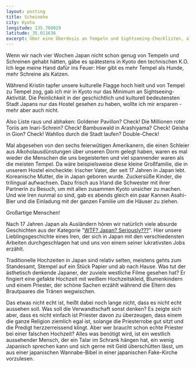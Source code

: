 ```yaml
---
layout: posting
title: Scheinehe
city: Kyoto
longitude: 135.768029
latitude: 35.011636
excerpt: Über eine Überdosis an Tempeln und Sightseeing-Checklisten, als auch irische Großfamilien und ihre merkwürdigen Jobs.
---
```


Wenn wir nach vier Wochen Japan nicht schon genug von Tempeln und Schreinen gehabt hätten, gäbe es spätestens in Kyoto den technischen K.O. Ich lege meine Hand dafür ins Feuer: Hier gibt es mehr Tempel als Hunde, mehr Schreine als Katzen.

Während Kristin tapfer unsere kulturelle Flagge hoch hielt und von Tempel zu Tempel zog, gab ich mir in Kyoto nur das Minimum an Sightseeing-Aktivität. Die Peinlichkeit in der geschichtlich und kulturell bedeutensten Stadt Japans nur das Hostel gesehen zu haben, wollte ich mir ersparen - mehr aber auch nicht.

Also Liste raus und abhaken: Goldener Pavillon? Check! Die Millionen roter Toriis am Inari-Schrein? Check! Bambuswald in Arashiyama? Check! Geisha in Gion? Check! Wahllos durch die Stadt laufen? Double-Check!

Mal abgesehen von den sechs feierwütigen Amerikanern, die einen Schleier aus Alkoholausdünstungen über unseren Dorm gelegt haben, waren es mal wieder die Menschen die uns begeisterten und viel spannender waren als die meisten Tempel. Da wäre beispielsweise diese kleine Großfamilie, die in unserem Hostel eincheckte: Irischer Vater, der seit 17 Jahren in Japan lebt. Koreanische Mutter, die in Japan geboren wurde. Zuckersüße Kinder, die trilingual aufwachsen. Dazu frisch aus Irland die Schwester mit ihrer Partnerin zu Besuch, um mit allen zusammen Kyoto unsicher zu machen. Und wie Iren nunmal so sind, gab es abends gleich ein paar Kannen Asahi-Bier und die Einladung mit der ganzen Familie um die Häuser zu ziehen. 

Großartige Menschen! 

Nach 17 Jahren Japan als Ausländern hören wir natürlich viele absurde Geschichten aus der Kategorie "[WTF? Japan? Seriously???](http://www.wtfjapanseriously.com/)". Hier unsere Lieblingsgeschichte eines Iren, der sich in Japan mit den verschiedensten Arbeiten durchgeschlagen hat und uns von einem seiner lukrativsten Jobs erzählt.

Traditionelle Hochzeiten in Japan sind relativ selten, meistens gehts zum Standesamt, Stempel auf ein Stück Papier und ab nach Hause. Was tut der ästhetisch denkende Japaner, der zuviele westliche Filme gesehen hat? Er fingiert eine gefakte Hochzeit mit weißem Hochzeitskleid, Blumenkindern und einem Priester, der schöne Sachen erzählt während die Eltern des Brautpaares die Tränen wegwischen. 

Das etwas nicht echt ist, heißt dabei noch lange nicht, dass es nicht echt aussehen soll. Was soll die Verwandtschaft sonst denken? Es zeigte sich aber, dass es nicht einfach ist Priester davon zu überzeugen, dass einem die ganze Religion ziemlich egal ist, solange die Priesterrobe gut sitzt und die Predigt herzzerreissend klingt. Aber wer braucht schon echte Priester bei einer falschen Hochzeit? Alles was benötigt wird, ist ein westlich aussehender Mensch, der ein Talar im Schrank hängen hat, ein wenig Japanisch sprechen kann und sich gerne mit Geld überschütten lässt, um aus einer japanischen Wannabe-Bibel in einer japanischen Fake-Kirche vorzulesen.
